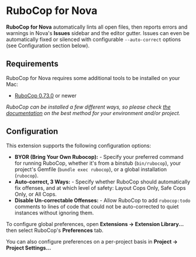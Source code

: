 <!--
👋 Hello! As Nova users browse the extensions library, a good README can help them understand what your extension does, how it works, and what setup or configuration it may require.

Not every extension will need every item described below. Use your best judgement when deciding which parts to keep to provide the best experience for your new users.

💡 Quick Tip! As you edit this README template, you can preview your changes by selecting **Extensions → Activate Project as Extension**, opening the Extension Library, and selecting "RuboCop for Nova" in the sidebar.

Let's get started!
-->

<!--
🎈 Include a brief description of the features your extension provides. For example:
-->

# RuboCop for Nova

**RuboCop for Nova** automatically lints all open files, then reports errors and warnings in Nova's **Issues** sidebar and the editor gutter. Issues can even be automatically fixed or silenced with configurable `--auto-correct` options (see Configuration section below).

## Requirements

<!--
🎈 If your extension depends on external processes or tools that users will need to have, it's helpful to list those and provide links to their installers:
-->

RuboCop for Nova requires some additional tools to be installed on your Mac:

- [RuboCop 0.73.0](https://rubocop.org) or newer

<!--
✨ Providing tips, tricks, or other guides for installing or configuring external dependencies can go a long way toward helping your users have a good setup experience:
-->

_RuboCop can be installed a few different ways, so please check [the documentation](https://docs.rubocop.org/rubocop/1.20/installation.html) on the best method for your environment and/or project._

## Configuration

This extension supports the following configuration options:

- **BYOR (Bring Your Own Rubocop):** - Specify your preferred command for running RuboCop, whether it's from a binstub (`bin/rubocop`), your project's Gemfile (`bundle exec rubocop`), or a global installation (`rubocop`).
- **Auto-correct, 3 Ways:** - Specify whether RuboCop should automatically fix offenses, and at which level of safety: Layout Cops Only, Safe Cops Only, or All Cops.
- **Disable Un-correctable Offenses:** - Allow RuboCop to add `rubocop:todo` comments to lines of code that could not be auto-corrected to quiet instances without ignoring them.

<!--
🎈 If your extension offers global- or workspace-scoped preferences, consider pointing users toward those settings. For example:
-->

To configure global preferences, open **Extensions → Extension Library...** then select RuboCop's **Preferences** tab.

You can also configure preferences on a per-project basis in **Project → Project Settings...**

<!--
👋 That's it! Happy developing!

P.S. If you'd like, you can remove these comments before submitting your extension 😉
-->
